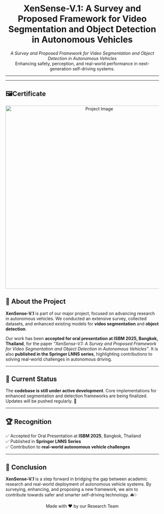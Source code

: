 <h1 align="center">XenSense-V.1: A Survey and Proposed Framework for Video Segmentation and Object Detection in Autonomous Vehicles</h1>

<p align="center">
  <em>A Survey and Proposed Framework for Video Segmentation and Object Detection in Autonomous Vehicles</em><br>
  Enhancing safety, perception, and real-world performance in next-generation self-driving systems.
</p>

<hr>

<hr>

<h2>🖼Certificate</h2>
<p align="center">
  <img src="https://github.com/bhanu87777/Research-Work-XenSense-V.1/img.png" alt="Project Image" width="600">
</p>


<h2>📖 About the Project</h2>
<p>
  <strong>XenSense-V.1</strong> is part of our major project, focused on advancing research in autonomous vehicles. 
  We conducted an extensive survey, collected datasets, and enhanced existing models for 
  <strong>video segmentation</strong> and <strong>object detection</strong>. 
</p>
<p>
  Our work has been <strong>accepted for oral presentation at ISBM 2025, Bangkok, Thailand</strong>, 
  for the paper <em>“XenSense-V.1: A Survey and Proposed Framework for Video Segmentation and Object Detection in Autonomous Vehicles”</em>. 
  It is also <strong>published in the Springer LNNS series</strong>, highlighting contributions to solving 
  real-world challenges in autonomous driving.
</p>

<hr>

<h2>📌 Current Status</h2>
<p>
  The <strong>codebase is still under active development</strong>.  
  Core implementations for enhanced segmentation and detection frameworks are being finalized.  
  Updates will be pushed regularly. 🔄
</p>

<hr>

<h2>🏆 Recognition</h2>
<p>
  ✅ Accepted for Oral Presentation at <strong>ISBM 2025</strong>, Bangkok, Thailand<br>
  ✅ Published in <strong>Springer LNNS Series</strong><br>
  ✅ Contribution to <strong>real-world autonomous vehicle challenges</strong>
</p>

<hr>

<h2>📌 Conclusion</h2>
<p>
  <strong>XenSense-V.1</strong> is a step forward in bridging the gap between academic research 
  and real-world deployment of autonomous vehicle systems.  
  By surveying, enhancing, and proposing a new framework, we aim to contribute towards safer and smarter self-driving technology. 🚘✨
</p>

<p align="center">
  Made with ❤️ by our Research Team
</p>
